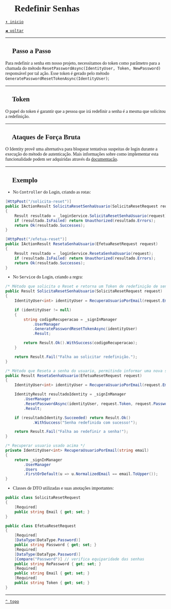 <font face="Calibri">

# 🔐 Redefinir Senhas

[`⬆️ inicio`](../../Readme.md)

[`◀️ voltar`](../Readme.md)

---

## 👣 Passo a Passo

Para redefinir a senha em nosso projeto, necessitamos do token como parâmetro para a chamada do método `ResetPasswordAsync(IdentityUser, Token, NewPassword)` responsável por tal ação.
Esse token é gerado pelo método `GeneratePasswordResetTokenAsync(IdentityUser)`;

----

## 🔑 Token

O papel do token é garantir que a pessoa que irá redefinir a senha é a mesma que solicitou a redefinição.

---

## 🔐 Ataques de Força Bruta

O Identity provê uma alternativa para bloquear tentativas suspeitas de login durante a execução do método de autenticação.
Mais informações sobre como implementar esta funcionalidade podem ser adquiridas através da [documentação](https://docs.microsoft.com/en-us/aspnet/core/security/authentication/identity-configuration?view=aspnetcore-5.0).

---

## 📑 Exemplo

+ No ``Controller`` do Login, criando as rotas:

```csharp
[HttpPost("/solicita-reset")]
public IActionResult SolicitaResetSenhaUsuario(SolicitaResetRequest request)
{
    Result resultado = _loginService.SolicitaResetSenhaUsuario(request);
    if (resultado.IsFailed) return Unauthorized(resultado.Errors);
    return Ok(resultado.Successes);
}

[HttpPost("/efetua-reset")]
public IActionResult ResetaSenhaUsuario(EfetuaResetRequest request)
{
    Result resultado = _loginService.ResetaSenhaUsuario(request);
    if (resultado.IsFailed) return Unauthorized(resultado.Errors);
    return Ok(resultado.Successes);
}
```

+ No `Service` do Login, criando a regra:

```csharp
/* Método que solicita o Reset e retorna um Token de redefinição de senha */
public Result SolicitaResetSenhaUsuario(SolicitaResetRequest request)
{
    IdentityUser<int> identityUser = RecuperaUsuarioPorEmail(request.Email);

    if (identityUser != null)
    {
        string codigoRecuperacao = _signInManager
            .UserManager
            .GeneratePasswordResetTokenAsync(identityUser)
            .Result;

        return Result.Ok().WithSuccess(codigoRecuperacao);
    }

    return Result.Fail("Falha ao solicitar redefinição.");
}

/* Método que Reseta a senha do usuario, permitindo informar uma nova senha */
public Result ResetaSenhaUsuario(EfetuaResetRequest request)
{
    IdentityUser<int> identityUser = RecuperaUsuarioPorEmail(request.Email);

    IdentityResult resultadoIdentity = _signInManager
        .UserManager
        .ResetPasswordAsync(identityUser, request.Token, request.Password)
        .Result;

    if (resultadoIdentity.Succeeded) return Result.Ok()
            .WithSuccess("Senha redefinida com sucesso!");

    return Result.Fail("Falha ao redefinir a senha!");
}

/* Recuperar usuario usado acima */
private IdentityUser<int> RecuperaUsuarioPorEmail(string email)
{
    return _signInManager
        .UserManager
        .Users
        .FirstOrDefault(u => u.NormalizedEmail == email.ToUpper());
}
```

+ Classes de DTO utilizadas e suas anotações importantes:

```csharp
public class SolicitaResetRequest
{
    [Required]
    public string Email { get; set; }
}

public class EfetuaResetRequest
{
    [Required]
    [DataType(DataType.Password)]
    public string Password { get; set; }
    [Required]
    [DataType(DataType.Password)]
    [Compare("Password")] // verifica equiparidade das senhas
    public string RePassword { get; set; }
    [Required]
    public string Email { get; set; }
    [Required]
    public string Token { get; set; }
}
```

---

[`^ topo`](#Dev)
</font>
